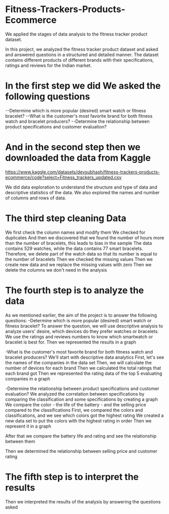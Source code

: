 # Fitness-Trackers-Products-Ecommerce
We applied the stages of data analysis to the fitness tracker product dataset.

In this project, we analyzed the fitness tracker product dataset and asked and 
answered questions in a structured and detailed manner. The dataset contains
different products of different brands with their specifications, ratings and 
reviews for the Indian market.

# In the first step we did We asked the following questions
--Determine which is more popular (desired) smart watch or fitness bracelet?
--What is the customer's most favorite brand for both fitness watch and bracelet producers?
--Determine the relationship between product specifications and customer evaluation?

# And in the second step then we downloaded the data from Kaggle
https://www.kaggle.com/datasets/devsubhash/fitness-trackers-products-ecommerce/code?select=Fitness_trackers_updated.csv

We did data exploration to understand the structure and type of data and descriptive statistics of the data.
We also explored the names and number of columns and rows of data.

# The third step cleaning Data
We first check the column names and modify them
We checked for duplicates
And then we discovered that we found the number of hours more than the number of bracelets, this leads to bias in the sample
The data contains 529 watches, while the data contains 77 smart bracelets.
Therefore, we delete part of the watch data so that its number is equal to the number of bracelets
Then we checked the missing values
Then we create new data and we replace the missing values with zero
Then we delete the columns we don't need in the analysis

# The fourth step is to analyze the data
As we mentioned earlier, the aim of the project is to answer the following questions:
-Determine which is more popular (desired) smart watch or fitness bracelet?
To answer the question, we will use descriptive analysis to analyze users' desire, which devices do they prefer watches or bracelets.
We use the ratings and reviews numbers to know which smartwatch or bracelet is best for.
Then we represented the results in a graph

-What is the customer's most favorite brand for both fitness watch and bracelet producers?
We'll start with descriptive data analytics
First, let's see the names of the companies in the data set
Then, we will calculate the number of devices for each brand
Then we calculated the total ratings that each brand got
Then we represented the rating data of the top 5 evaluating companies in a graph

-Determine the relationship between product specifications and customer evaluation?
We analyzed the correlation between specifications by comparing the classification and some specifications by creating a graph
We compare the color - the life of the battery - and the selling price compared to the classifications
First, we compared the colors and classifications, and we see which colors got the highest rating
We created a new data set to put the colors with the highest rating in order
Then we represent it in a graph

After that we compare the battery life and rating and see the relationship between them

Then we determined the relationship between selling price and customer rating

# The fifth step is to interpret the results
Then we interpreted the results of the analysis by answering the questions asked











